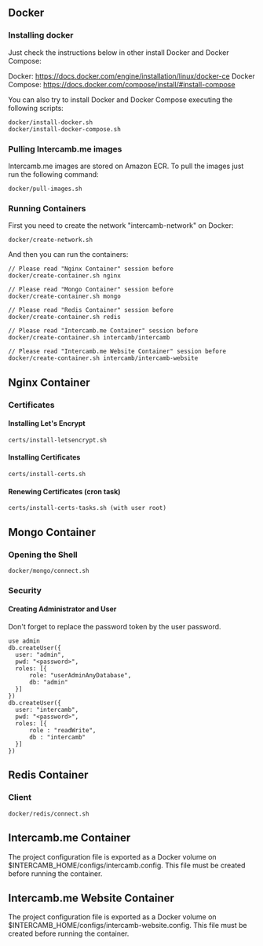 ## Docker ##

### Installing docker ###

Just check the instructions below in other install Docker and Docker Compose:

Docker: https://docs.docker.com/engine/installation/linux/docker-ce
Docker Compose: https://docs.docker.com/compose/install/#install-compose

You can also try to install Docker and Docker Compose executing the following scripts:
````
docker/install-docker.sh
docker/install-docker-compose.sh
````

### Pulling Intercamb.me images ###

Intercamb.me images are stored on Amazon ECR. To pull the images just run the following command:
````
docker/pull-images.sh
````

### Running Containers ###

First you need to create the network "intercamb-network" on Docker:
````
docker/create-network.sh
````
And then you can run the containers:
````
// Please read "Nginx Container" session before
docker/create-container.sh nginx

// Please read "Mongo Container" session before
docker/create-container.sh mongo

// Please read "Redis Container" session before
docker/create-container.sh redis

// Please read "Intercamb.me Container" session before
docker/create-container.sh intercamb/intercamb

// Please read "Intercamb.me Website Container" session before
docker/create-container.sh intercamb/intercamb-website
````

## Nginx Container ##

### Certificates ###

#### Installing Let's Encrypt ####
````
certs/install-letsencrypt.sh
````

#### Installing Certificates ####
````
certs/install-certs.sh
````

#### Renewing Certificates (cron task) ####
````
certs/install-certs-tasks.sh (with user root)
````

## Mongo Container ##

### Opening the Shell ###
````
docker/mongo/connect.sh
````

### Security ###

#### Creating Administrator and User ####

Don't forget to replace the password token by the user password.
````
use admin
db.createUser({
  user: "admin",
  pwd: "<password>",
  roles: [{
      role: "userAdminAnyDatabase",
      db: "admin"
  }]
})
db.createUser({
  user: "intercamb",
  pwd: "<password>",
  roles: [{
      role : "readWrite",
      db : "intercamb"
  }]
})
````

## Redis Container ##

### Client ###

````
docker/redis/connect.sh
````

## Intercamb.me Container ##

The project configuration file is exported as a Docker volume on $INTERCAMB_HOME/configs/intercamb.config.
This file must be created before running the container.

## Intercamb.me Website Container ##

The project configuration file is exported as a Docker volume on $INTERCAMB_HOME/configs/intercamb-website.config.
This file must be created before running the container.
